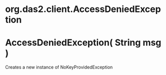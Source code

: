 # org.das2.client.AccessDeniedException



# AccessDeniedException( String msg )
Creates a new instance of NoKeyProvidedException

